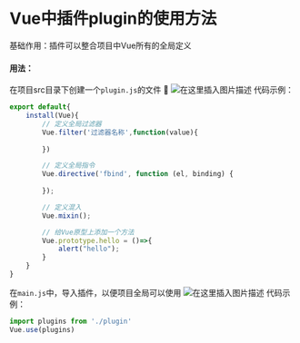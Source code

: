﻿# Vue中插件plugin的使用方法
基础作用：插件可以整合项目中Vue所有的全局定义
#### 用法：
在项目src目录下创建一个`plugin.js`的文件 📃
![在这里插入图片描述](https://img-blog.csdnimg.cn/2707e58029d1471a8ac85369757151fa.png?x-oss-process=image/watermark,type_d3F5LXplbmhlaQ,shadow_50,text_Q1NETiBAQ2h1YW5ZYW5nIENoZW4=,size_20,color_FFFFFF,t_70,g_se,x_16)
代码示例：
```javascript
export default{
    install(Vue){
        // 定义全局过滤器
        Vue.filter('过滤器名称',function(value){
            
        })

        // 定义全局指令
        Vue.directive('fbind', function (el, binding) {
            
        });

        // 定义混入
        Vue.mixin();

        // 给Vue原型上添加一个方法
        Vue.prototype.hello = ()=>{
            alert("hello");
        }
    }
}
```
在`main.js`中，导入插件，以便项目全局可以使用
![在这里插入图片描述](https://img-blog.csdnimg.cn/87612b8c41194a608e302b359ada8f25.png?x-oss-process=image/watermark,type_d3F5LXplbmhlaQ,shadow_50,text_Q1NETiBAQ2h1YW5ZYW5nIENoZW4=,size_20,color_FFFFFF,t_70,g_se,x_16)
代码示例：
```javascript
import plugins from './plugin'
Vue.use(plugins)
```

